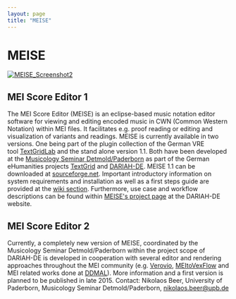 ```yaml
---
layout: page
title: "MEISE"
---
```

# MEISE

[![MEISE_Screenshot2](https://music-encoding.org/wp-content/uploads/2015/03/MEISE_Screenshot2-300x198.png)](https://music-encoding.org/wp-content/uploads/2015/03/MEISE_Screenshot2.png)

## MEI Score Editor 1

The MEI Score Editor (MEISE) is an eclipse-based music notation editor software for viewing and editing encoded music in CWN (Common Western Notation) within MEI files. It facilitates e.g. proof reading or editing and visualization of variants and readings. MEISE is currently available in two versions. One being part of the plugin collection of the German VRE tool [TextGridLab](https://www.textgrid.de/registrierungdownload/ "TextGridLab") and the stand alone version 1.1\. Both have been developed at the [Musicology Seminar Detmold/Paderborn](http://muwi-detmold-paderborn.de/ "Muiscology Seminar Detmold/Paderborn") as part of the German eHumanities projects [TextGrid](https://www.textgrid.de/ "TextGrid") and [DARIAH-DE](https://de.dariah.eu/ "DARIAH-DE"). MEISE 1.1 can be downloaded at [sourceforge.net](https://sourceforge.net/projects/meise/ "MEISE at sourceforge.net"). Important introductory information on system requirements and installation as well as a first steps guide are provided at the [wiki section](https://sourceforge.net/p/meise/wiki/Home/ "MEISE Wiki at sourceforge.net"). Furthermore, use case and workflow descriptions can be found within [MEISE's project page](https://de.dariah.eu/mei-score-editor) at the DARIAH-DE website.

## MEI Score Editor 2

Currently, a completely new version of MEISE, coordinated by the Musicology Seminar Detmold/Paderborn within the project scope of DARIAH-DE is developed in cooperation with several editor and rendering approaches throughout the MEI community (e.g. [Verovio](http://www.verovio.org/ "Verovio"), [MEItoVexFlow](https://github.com/zolaemil/MEItoVexFlow/ "MEItoVexFlow") and MEI related works done at [DDMAL](http://ddmal.music.mcgill.ca/ "DDMAL")). More information and a first version is planned to be published in late 2015. Contact: Nikolaos Beer, University of Paderborn, Musicology Seminar Detmold/Paderborn, [nikolaos.beer@upb.de](mailto:nikolaos.beer@upb.de)
